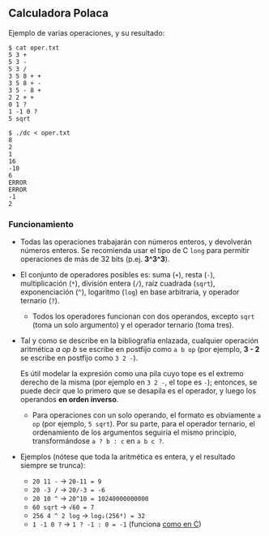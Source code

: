 ## Calculadora Polaca

Ejemplo de varias operaciones, y su resultado:

```
$ cat oper.txt
5 3 +
5 3 -
5 3 /
3 5 8 + +
3 5 8 + -
3 5 - 8 +
2 2 + +
0 1 ?
1 -1 0 ?
5 sqrt

$ ./dc < oper.txt
8
2
1
16
-10
6
ERROR
ERROR
-1
2
```

[rpn-en]: https://en.wikipedia.org/wiki/Reverse_Polish_notation
[rpn-es]: https://es.wikipedia.org/wiki/Notaci%C3%B3n_polaca_inversa


### Funcionamiento

- Todas las operaciones trabajarán con números enteros, y devolverán números enteros. Se recomienda usar el tipo de C `long` para permitir operaciones de más de 32 bits (p.ej. **3^3^3**).

- El conjunto de operadores posibles es: suma (`+`), resta (`-`), multiplicación (`*`), división entera (`/`), raíz cuadrada (`sqrt`), exponenciación (`^`), logaritmo (`log`) en base arbitraria, y operador ternario (`?`).

  - <!-- https://github.com/gettalong/kramdown/issues/486 -->

    Todos los operadores funcionan con dos operandos, excepto `sqrt` (toma un solo argumento) y el operador ternario (toma tres).

- Tal y como se describe en la bibliografía enlazada, cualquier operación aritmética _a op b_ se escribe en postfijo como `a b op` (por ejemplo, **3 - 2** se escribe en postfijo como `3 2 -`).

  Es útil modelar la expresión como una pila cuyo tope es el extremo derecho de la misma (por ejemplo en `3 2 -`, el tope es `-`); entonces, se puede decir que lo primero que se desapila es el operador, y luego los operandos **en orden inverso**.

  - <!-- gettalong/kramdown#486 -->

    Para operaciones con un solo operando, el formato es obviamente `a op` (por ejemplo, `5 sqrt`). Por su parte, para el operador ternario, el ordenamiento de los argumentos seguiría el mismo principio, transformándose `a ? b : c` en `a b c ?`.

- Ejemplos (nótese que toda la aritmética es entera, y el resultado siempre se trunca):

  - `20 11 -` → `20-11 = 9`
  - `20 -3 /` → `20/-3 = -6`
  - `20 10 ^` → `20^10 = 10240000000000`
  - `60 sqrt` → `√60 = 7`
  - `256 4 ^ 2 log` → `log₂(256⁴) = 32`
  - `1 -1 0 ?` → `1 ? -1 : 0 = -1` (funciona [como en C][ternref])

[ternref]: https://syntaxdb.com/ref/c/ternary


